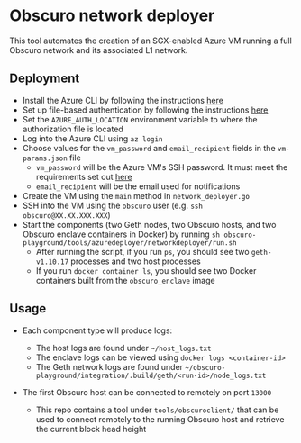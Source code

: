 # Obscuro network deployer

This tool automates the creation of an SGX-enabled Azure VM running a full Obscuro network and its associated L1 
network.

## Deployment

* Install the Azure CLI by following the instructions [here](https://docs.microsoft.com/en-us/cli/azure/install-azure-cli)
* Set up file-based authentication by following the instructions [here](https://docs.microsoft.com/en-us/azure/developer/go/azure-sdk-authorization#use-file-based-authentication)
* Set the `AZURE_AUTH_LOCATION` environment variable to where the authorization file is located
* Log into the Azure CLI using `az login`
* Choose values for the `vm_password` and `email_recipient` fields in the `vm-params.json` file
  * `vm_password` will be the Azure VM's SSH password. It must meet the requirements set out [here](https://docs.microsoft.com/en-us/azure/virtual-machines/windows/faq#what-are-the-password-requirements-when-creating-a-vm-)
  * `email_recipient` will be the email used for notifications
* Create the VM using the `main` method in `network_deployer.go`
* SSH into the VM using the `obscuro` user (e.g. `ssh obscuro@XX.XX.XXX.XXX`)
* Start the components (two Geth nodes, two Obscuro hosts, and two Obscuro enclave containers in Docker) by running
  `sh obscuro-playground/tools/azuredeployer/networkdeployer/run.sh`
  * After running the script, if you run `ps`, you should see two `geth-v1.10.17` processes and two host processes
  * If you run `docker container ls`, you should see two Docker containers built from the `obscuro_enclave` image

## Usage

* Each component type will produce logs:
  * The host logs are found under `~/host_logs.txt`
  * The enclave logs can be viewed using `docker logs <container-id>`
  * The Geth network logs are found under `~/obscuro-playground/integration/.build/geth/<run-id>/node_logs.txt`

* The first Obscuro host can be connected to remotely on port `13000`
  * This repo contains a tool under `tools/obscuroclient/` that can be used to connect remotely to the running 
    Obscuro host and retrieve the current block head height
